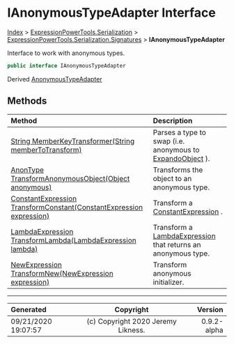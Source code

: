 ﻿# IAnonymousTypeAdapter Interface

[Index](../index.md) > [ExpressionPowerTools.Serialization](ExpressionPowerTools.Serialization.a.md) > [ExpressionPowerTools.Serialization.Signatures](ExpressionPowerTools.Serialization.Signatures.n.md) > **IAnonymousTypeAdapter**

Interface to work with anonymous types.

```csharp
public interface IAnonymousTypeAdapter
```

Derived  [AnonymousTypeAdapter](ExpressionPowerTools.Serialization.Serializers.AnonymousTypeAdapter.cs.md) 

## Methods

| Method | Description |
| :-- | :-- |
| [String MemberKeyTransformer(String memberToTransform)](ExpressionPowerTools.Serialization.Signatures.IAnonymousTypeAdapter.MemberKeyTransformer.m.md) | Parses a type to swap (i.e. anonymous to [ExpandoObject](https://docs.microsoft.com/dotnet/api/system.dynamic.expandoobject) ). |
| [AnonType TransformAnonymousObject(Object anonymous)](ExpressionPowerTools.Serialization.Signatures.IAnonymousTypeAdapter.TransformAnonymousObject.m.md) | Transforms the object to an anonymous type. |
| [ConstantExpression TransformConstant(ConstantExpression expression)](ExpressionPowerTools.Serialization.Signatures.IAnonymousTypeAdapter.TransformConstant.m.md) | Transform a [ConstantExpression](https://docs.microsoft.com/dotnet/api/system.linq.expressions.constantexpression) . |
| [LambdaExpression TransformLambda(LambdaExpression lambda)](ExpressionPowerTools.Serialization.Signatures.IAnonymousTypeAdapter.TransformLambda.m.md) | Transform a [LambdaExpression](https://docs.microsoft.com/dotnet/api/system.linq.expressions.lambdaexpression) that returns an anonymous type. |
| [NewExpression TransformNew(NewExpression expression)](ExpressionPowerTools.Serialization.Signatures.IAnonymousTypeAdapter.TransformNew.m.md) | Transform anonymous initializer. |

---

| Generated | Copyright | Version |
| :-- | :-: | --: |
| 09/21/2020 19:07:57 | (c) Copyright 2020 Jeremy Likness. | 0.9.2-alpha |
